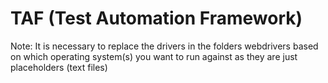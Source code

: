 # TAF (Test Automation Framework)

Note:  It is necessary to replace the drivers in the folders webdrivers based on which operating system(s)
you want to run against as they are just placeholders (text files)
